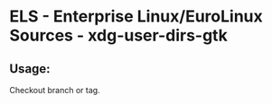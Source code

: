 # ELS - Enterprise Linux/EuroLinux Sources - xdg-user-dirs-gtk 
## Usage:
  Checkout branch or tag.
